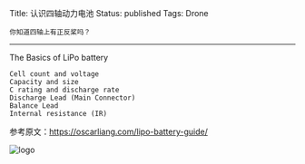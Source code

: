 Title: 认识四轴动力电池
Status: published
Tags: Drone

    你知道四轴上有正反桨吗？

------
The Basics of LiPo battery

    Cell count and voltage
    Capacity and size
    C rating and discharge rate
    Discharge Lead (Main Connector)
    Balance Lead
    Internal resistance (IR)

    

参考原文：https://oscarliang.com/lipo-battery-guide/

![logo]({filename}images/logo/logo.jpg)